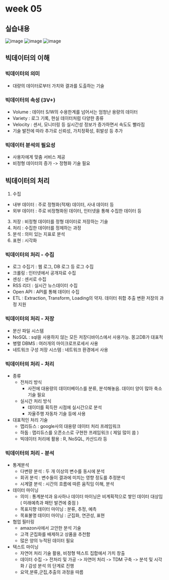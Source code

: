 
# week 05
## 실습내용
![image](https://github.com/user-attachments/assets/d4f80893-639e-4500-94dd-3c7aac70eb9b)
![image](https://github.com/user-attachments/assets/2aea8808-7e11-4261-ba60-fed7eb3ca442)
![image](https://github.com/user-attachments/assets/7b393307-8ef1-4d79-9118-552c4af73126)

## 빅데이터의 이해
### 빅데이터의 의미
- 대량의 데이터로부터 가치와 결과를 도출하는 기술

### 빅데이터의 속성 (3V+)
- Volume : 데이터 S/W의 수용한계를 넘어서는 엄청난 용량의 데이터
- Variety : 로그 기록, 현실 데이터처럼 다양한 종류
- Velocity : 센서, 모니터링 등 실시간성 정보가 증가하면서 속도도 빨라짐
- 기술 발전에 따라 추가로 신뢰성, 가치정확성, 휘발성 등 추가

### 빅데이터 분석의 필요성
- 사용자에게 맞춤 서비스 제공
- 비정형 데이터의 증가 -> 정형화 기술 필요

## 빅데이터의 처리
1. 수집
  - 내부 데이터 : 주로 정형화(적재) 데이터, 사내 데이터 등
  - 외부 데이터 : 주로 비정형화된 데이터, 인터넷을 통해 수집한 데이터 등
3. 저장 : 비정형 데이터를 정형 데이터로 저장하는 기술
4. 처리 : 수집한 데이터를 정제하는 과정
5. 분석 : 의미 있는 지표로 분석
6. 표현 : 시각화

### 빅데이터의 처리 - 수집
- 로그 수집기 : 웹 로그, DB 로그 등 로그 수집
- 크롤링 : 인터넷에서 공개자료 수집
- 센싱 : 센서로 수집
- RSS 리더 : 실시간 뉴스데이터 수집
- Open API : API를 통해 데이터 수집
- ETL : Extraction, Transform, Loading의 약자. 데이터 취합 추출 변환 저장의 과정 지원

### 빅데이터의 처리 - 저장
- 분산 파일 시스템
- NoSQL : sql을 사용하지 않는 모든 저장디바이스에서 사용가능. 몽고DB가 대표적
- 병렬 DBMS : 여러개의 마이크로프로세서 사용
- 네트워크 구성 저장 시스템 : 네트워크 환경에서 사용

### 빅데이터의 처리 - 처리
- 종류
  - 전처리 방식
    - 사전에 대용량의 데이터베이스를 분류, 분석해놓음. 데이터 양이 많아 축소 기술 필요
  - 실시간 처리 방식
    - 데이터를 획득한 시점에 실시간으로 분석
    - 자율주행 자동차 기술 등에 사용
- 대표적인 처리 기술
  - 맵리듀스 : google사의 대용량 데이터 처리 프레임워크
  - 하둡 : 맵리듀스를 오픈소스로 구현한 프레임워크 ( 제일 많이 씀 )
  - 빅데이터 처리에 활용 : R, NoSQL, 카산드라 등

### 빅데이터의 처리 - 분석
- 통계분석
  - 다변량 분석 : 두 개 이상의 변수를 동시에 분석
  - 회귀 분석 : 변수들이 결과에 미치는 영향 정도를 추정분석
  - 시계열 분석 : 시간의 흐름에 따른 움직임 이해, 분석
- 데이터 마이닝
  - 의미 : 통계분석과 유사하나 데이터 마이닝은 비계획적으로 쌓인 데이터 대상임 ( 미래예측과 패턴 발견에 중점 )
  - 목표지향 데이터 마이닝 : 분류, 추정, 예측
  - 목표불명 데이터 마이닝 : 군집화, 연관성, 표현
- 협업 필터링
  - amazon사에서 고안한 분석 기술
  - 고객 군집화를 배제하고 상품을 추천함
  - 많은 양의 누적된 데이터 필요
- 텍스트 마이닝
  - 자연어 처리 기술 활용, 비정형 텍스트 집합에서 가치 창출
  - 데이터 수집 -> 전처리 및 가공 -> 자연어 처리 -> TDM 구축 -> 분석 및 시각화 / 감성 분석 의 단계로 진행
  - 요약,분류,군집,추출의 과정을 따름

